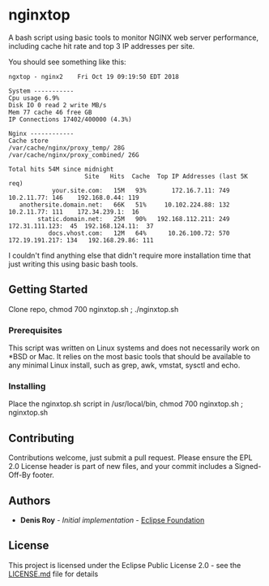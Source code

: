 # nginxtop

A bash script using basic tools to monitor NGINX web server performance, including cache hit rate and top 3 IP addresses per site.

You should see something like this:

```
ngxtop - nginx2    Fri Oct 19 09:19:50 EDT 2018

System -----------
Cpu usage 6.9%
Disk IO 0 read 2 write MB/s
Mem 77 cache 46 free GB
IP Connections 17402/400000 (4.3%)

Nginx ------------
Cache store
/var/cache/nginx/proxy_temp/ 28G
/var/cache/nginx/proxy_combined/ 26G

Total hits 54M since midnight
                     Site   Hits  Cache  Top IP Addresses (last 5K req) 
            your.site.com:   15M   93%       172.16.7.11: 749       10.2.11.77: 146    192.168.0.44: 119
   anothersite.domain.net:   66K   51%     10.102.224.88: 132       10.2.11.77: 111    172.34.239.1:  16
        static.domain.net:   25M   90%   192.168.112.211: 249   172.31.111.123:  45  192.168.124.11:  37
           docs.vhost.com:   12M   64%      10.26.100.72: 570   172.19.191.217: 134   192.168.29.86: 111
```

I couldn't find anything else that didn't require more installation time that just writing this using basic bash tools.


## Getting Started

Clone repo, chmod 700 nginxtop.sh ; ./nginxtop.sh


### Prerequisites

This script was written on Linux systems and does not necessarily work on *BSD or Mac. It relies on the most basic tools that should be available to any minimal Linux install, such as grep, awk, vmstat, sysctl and echo.


### Installing

Place the nginxtop.sh script in /usr/local/bin, chmod 700 nginxtop.sh ; nginxtop.sh


## Contributing

Contributions welcome, just submit a pull request. Please ensure the EPL 2.0 License header is part of new files, and your commit includes a Signed-Off-By footer.


## Authors

* **Denis Roy** - *Initial implementation* - [Eclipse Foundation](https://eclipse.org/)


## License

This project is licensed under the Eclipse Public License 2.0 - see the [LICENSE.md](LICENSE.md) file for details
